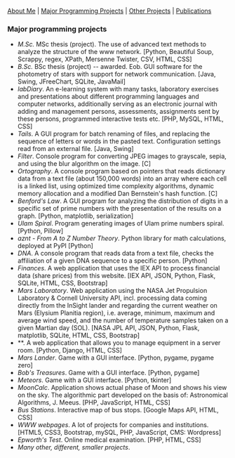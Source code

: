 [About Me](./README.md) | [Major Programming Projects](./mpp.md) | [Other Projects](./op.md) | [Publications](./publications.md)

### Major programming projects
- *M.Sc.* MSc thesis (project). The use of advanced text methods to analyze the structure of the www network. [Python, Beautiful Soup, Scrappy, regex, XPath, Mersenne Twister, CSV, HTML, CSS]
- *B.Sc.* BSc thesis (project) -- awarded. Eob. GUI software for the photometry of stars with support for network communication. [Java, Swing, JFreeChart, SQLite, JavaMail]
- *labDiary*. An e-learning system with many tasks, laboratory exercises and presentations about different programming languages and computer networks, additionally serving as an electronic journal with adding and management persons, assessments, assignments sent by these persons, programmed interactive tests etc. [PHP, MySQL, HTML, CSS]
- *Tails*. A GUI program for batch renaming of files, and replacing the sequence of letters or words in the pasted text. Configuration settings read from an external file. [Java, Swing]
- *Filter*. Console program for converting JPEG images to grayscale, sepia, and using the blur algorithm on the image. [C]
- *Ortography*. A console program based on pointers that reads dictionary data from a text file (about 150,000 words) into an array where each cell is a linked list, using optimized time complexity algorithms, dynamic memory allocation and a modified Dan Bernstein's hash function. [C]
- *Benford's Law*. A GUI program for analyzing the distribution of digits in a specific set of prime numbers with the presentation of the results on a graph. [Python, matplotlib, serialization]
- *Ulam Spiral*. Program generating images of Ulam prime numbers spiral. [Python, Pillow]
- *aznt - From A to Z Number Theory*. Python library for math calculations, deployed at PyPI [Python]
- *DNA*. A console program that reads data from a text file, checks the affiliation of a given DNA sequence to a specific person. [Python]
- *Finances*. A web application that uses the IEX API to process financial data (share prices) from this website. [IEX API, JSON, Python, Flask, SQLite, HTML, CSS, Bootstrap]
- *Mars Laboratory*. Web application using the NASA Jet Propulsion Laboratory & Cornell University API, incl. processing data coming directly from the InSight lander and regarding the current weather on Mars (Elysium Planitia region), i.e. average, minimum, maximum and average wind speed, and the number of temperature samples taken on a given Martian day (SOL). [NASA JPL API, JSON, Python, Flask, matplotlib, SQLite, HTML, CSS, Bootstrap]
- **. A web application that allows you to manage equipment in a server room. [Python, Django, HTML, CSS]
- *Mars Lander*. Game with a GUI interface. [Python, pygame, pygame zero]
- *Bob's Treasures*. Game with a GUI interface. [Python, pygame]
- *Meteors*. Game with a GUI interface. [Python, tkinter]
- *MoonCalc*. Application shows actual phase of Moon and shows his view on the sky. The algorithmic part developed on the basis of: Astronomical Algorithms, J. Meeus. [PHP, JavaScript, HTML, CSS]
- *Bus Stations*. Interactive map of bus stops. [Google Maps API, HTML, CSS]
- *WWW webpages*. A lot of projects for companies and institutions. [HTML5, CSS3, Bootstrap, mySQL, PHP, JavaScript, CMS: Wordpress]
- *Epworth's Test*. Online medical examination. [PHP, HTML, CSS]
- *Many other, different, smaller projects*.
